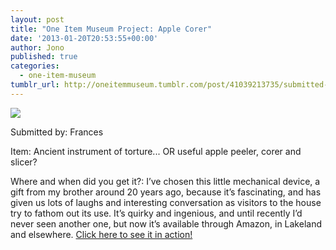 ```yaml
---
layout: post
title: "One Item Museum Project: Apple Corer"
date: '2013-01-20T20:53:55+00:00'
author: Jono
published: true
categories:
  - one-item-museum
tumblr_url: http://oneitemmuseum.tumblr.com/post/41039213735/submitted-by-frances-item-ancient-instrument-of
---
```

<img src="https://ellis.scot/uploads/2013/01/corer.jpg" />

Submitted by: Frances

Item: Ancient instrument of torture... OR useful apple peeler, corer and slicer?

Where and when did you get it?: I’ve chosen this little mechanical device, a gift from my brother around 20 years ago, because it’s fascinating, and has given us lots of laughs and interesting conversation as visitors to the house try to fathom out its use. It’s quirky and ingenious, and until recently I’d never seen another one, but now it’s available through Amazon, in Lakeland and elsewhere. <a href="https://www.youtube.com/watch?v=5efK3Qas8QU">Click here to see it in action!</a>
